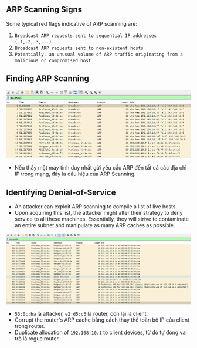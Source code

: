 ## **ARP Scanning Signs**

Some typical red flags indicative of ARP scanning are:

1. `Broadcast ARP requests sent to sequential IP addresses (.1,.2,.3,...)`
2. `Broadcast ARP requests sent to non-existent hosts`
3. `Potentially, an unusual volume of ARP traffic originating from a malicious or compromised host`

## **Finding ARP Scanning**

![](../../Image/image%207.png)

- Nếu thấy một máy tính duy nhất gửi yêu cầu ARP đến tất cả các địa chỉ IP trong mạng, đây là dấu hiệu của ARP Scanning.

## **Identifying Denial-of-Service**

- An attacker can exploit ARP scanning to compile a list of live hosts.
- Upon acquiring this list, the attacker might alter their strategy to deny service to all these machines. Essentially, they will strive to contaminate an entire subnet and manipulate as many ARP caches as possible.

![](../../Image/image%201%205.png)

- `53:0c:ba` là attacker, `e2:d5:c3` là router, còn lại là client.
- Corrupt the router's ARP cache bằng cách thay thế toàn bộ IP của client trong router.
- Duplicate allocation of `192.168.10.1` to client devices, từ đó tự đóng vai trò là rogue router.